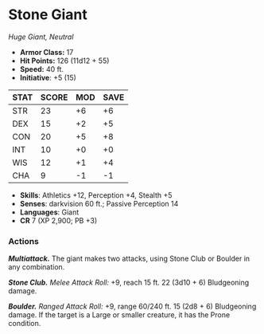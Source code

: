 # Stone Giant

*Huge Giant, Neutral*

- **Armor Class:** 17
- **Hit Points:** 126 (11d12 + 55)
- **Speed:** 40 ft.
- **Initiative**: +5 (15)

|STAT|SCORE|MOD|SAVE|
| --- | --- | --- | ---- |
| STR | 23 | +6 | +6 |
| DEX | 15 | +2 | +5 |
| CON | 20 | +5 | +8 |
| INT | 10 | +0 | +0 |
| WIS | 12 | +1 | +4 |
| CHA | 9 | -1 | -1 |

- **Skills**: Athletics +12, Perception +4, Stealth +5
- **Senses**: darkvision 60 ft.; Passive Perception 14
- **Languages**: Giant
- **CR** 7 (XP 2,900; PB +3)

### Actions

***Multiattack.*** The giant makes two attacks, using Stone Club or Boulder in any combination.

***Stone Club.*** *Melee Attack Roll:* +9, reach 15 ft. 22 (3d10 + 6) Bludgeoning damage.

***Boulder.*** *Ranged Attack Roll:* +9, range 60/240 ft. 15 (2d8 + 6) Bludgeoning damage. If the target is a Large or smaller creature, it has the Prone condition.
